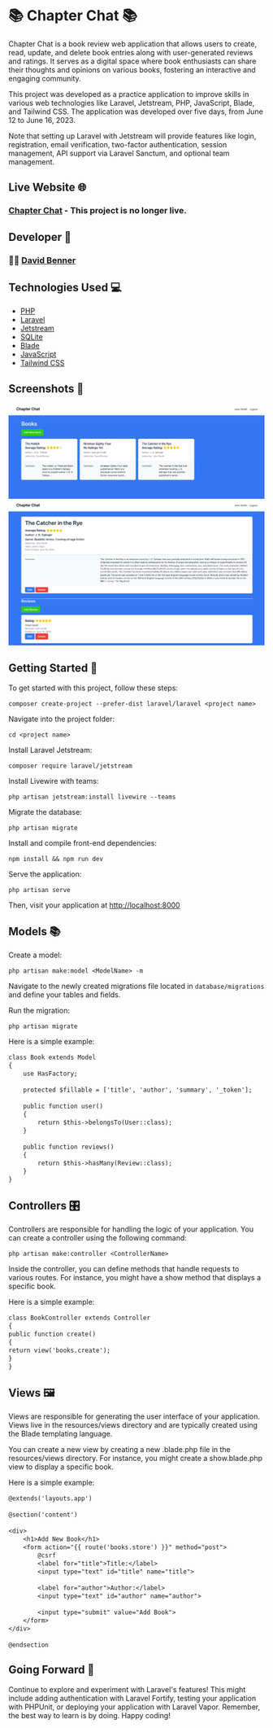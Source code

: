 # 📚 Chapter Chat 📚

Chapter Chat is a book review web application that allows users to create, read, update, and delete book entries along with user-generated reviews and ratings. It serves as a digital space where book enthusiasts can share their thoughts and opinions on various books, fostering an interactive and engaging community.

This project was developed as a practice application to improve skills in various web technologies like Laravel, Jetstream, PHP, JavaScript, Blade, and Tailwind CSS. The application was developed over five days, from June 12 to June 16, 2023.

Note that setting up Laravel with Jetstream will provide features like login, registration, email verification, two-factor authentication, session management, API support via Laravel Sanctum, and optional team management.

## Live Website 🌐

### [Chapter Chat](https://yy6ch72tjzlggo2633s7cqez7i0utocc.lambda-url.us-east-2.on.aws/) - This project is no longer live.

## Developer 🤝

### 🧑‍💻 [David Benner](https://github.com/davebenner14)

## Technologies Used 💻

-   [PHP](https://www.php.net/)
-   [Laravel](https://laravel.com/)
-   [Jetstream](https://jetstream.laravel.com/)
-   [SQLite](https://www.sqlite.org/index.html)
-   [Blade](https://laravel.com/docs/8.x/blade)
-   [JavaScript](https://developer.mozilla.org/en-US/docs/Web/JavaScript)
-   [Tailwind CSS](https://tailwindcss.com/)

## Screenshots 📸

![Screenshot 1](Screenshots/Screenshot1.png)
![Screenshot 2](Screenshots/Screenshot2.png)

## Getting Started 🚀

To get started with this project, follow these steps:

```
composer create-project --prefer-dist laravel/laravel <project name>
```

Navigate into the project folder:

```
cd <project name>
```

Install Laravel Jetstream:

```
composer require laravel/jetstream
```

Install Livewire with teams:

```
php artisan jetstream:install livewire --teams
```

Migrate the database:

```
php artisan migrate
```

Install and compile front-end dependencies:

```
npm install && npm run dev
```

Serve the application:

```
php artisan serve
```

Then, visit your application at [http://localhost:8000](http://localhost:8000)

## Models 📚

Create a model:

```
php artisan make:model <ModelName> -m
```

Navigate to the newly created migrations file located in `database/migrations` and define your tables and fields.

Run the migration:

```
php artisan migrate
```

Here is a simple example:

```
class Book extends Model
{
    use HasFactory;

    protected $fillable = ['title', 'author', 'summary', '_token'];

    public function user()
    {
        return $this->belongsTo(User::class);
    }

    public function reviews()
    {
        return $this->hasMany(Review::class);
    }
}
```

## Controllers 🎛️

Controllers are responsible for handling the logic of your application. You can create a controller using the following command:

```
php artisan make:controller <ControllerName>
```

Inside the controller, you can define methods that handle requests to various routes. For instance, you might have a show method that displays a specific book.

Here is a simple example:

```
class BookController extends Controller
{
public function create()
{
return view('books.create');
}
}
```

## Views 🖼️

Views are responsible for generating the user interface of your application. Views live in the resources/views directory and are typically created using the Blade templating language.

You can create a new view by creating a new .blade.php file in the resources/views directory. For instance, you might create a show.blade.php view to display a specific book.

Here is a simple example:

```
@extends('layouts.app')

@section('content')

<div>
    <h1>Add New Book</h1>
    <form action="{{ route('books.store') }}" method="post">
        @csrf
        <label for="title">Title:</label>
        <input type="text" id="title" name="title">

        <label for="author">Author:</label>
        <input type="text" id="author" name="author">

        <input type="submit" value="Add Book">
    </form>
</div>

@endsection

```

## Going Forward 🚀

Continue to explore and experiment with Laravel's features! This might include adding authentication with Laravel Fortify, testing your application with PHPUnit, or deploying your application with Laravel Vapor. Remember, the best way to learn is by doing. Happy coding!
